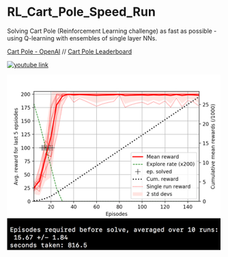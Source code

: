 # RL_Cart_Pole_Speed_Run

Solving Cart Pole (Reinforcement Learning challenge) as fast as possible - using Q-learning with ensembles of single layer NNs.

[Cart Pole - OpenAI](https://gym.openai.com/envs/CartPole-v0/) // [Cart Pole Leaderboard](https://github.com/openai/gym/wiki/Leaderboard)

[![youtube link](https://img.youtube.com/vi/3yRsn5M5Q28/0.jpg)](https://youtu.be/3yRsn5M5Q28)


<img width="500" alt="graph_results" src="10_runs_plot.png">
<img width="500" alt="print_results" src="10_runs_print.png">

